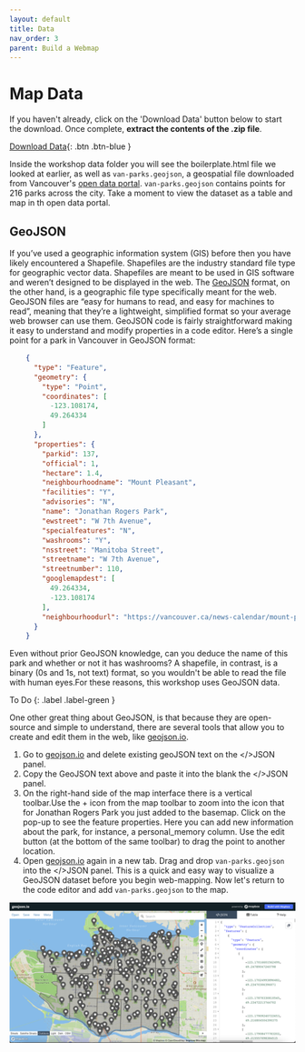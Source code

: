 ```yaml
---
layout: default
title: Data 
nav_order: 3
parent: Build a Webmap
---
```


# Map Data
If you haven't already, click on the 'Download Data' button below to start the download. Once complete, **extract the contents of the .zip file**.
    
[Download Data](mapbox-intro.zip){: .btn .btn-blue }

Inside the workshop data folder you will see the boilerplate.html file we looked at earlier, as well as `van-parks.geojson`, a geospatial file downloaded from Vancouver's [open data portal](https://opendata.vancouver.ca/explore/dataset/parks/map/?location=14,49.2717,-123.12271).  `van-parks.geojson` contains points for 216 parks across the city. Take a moment to view the dataset as a table and map in th open data portal. 

## GeoJSON      

If you’ve used a geographic information system (GIS) before then you have likely encountered a Shapefile. Shapefiles are the industry standard file type for geographic vector data. Shapefiles are meant to be used in GIS software and weren’t designed to be displayed in the web. The [GeoJSON](https://geojson.org/) format, on the other hand, is a geographic file type specifically meant for the web. GeoJSON files are “easy for humans to read, and easy for machines to read”, meaning that they’re a lightweight, simplified format so your average web browser can use them. GeoJSON code is fairly straightforward making it easy to understand and modify properties in a code editor. Here’s a single point for a park in Vancouver in GeoJSON format: 

```json
    {
      "type": "Feature",
      "geometry": {
        "type": "Point",
        "coordinates": [
          -123.108174,
          49.264334
        ]
      },
      "properties": {
        "parkid": 137,
        "official": 1,
        "hectare": 1.4,
        "neighbourhoodname": "Mount Pleasant",
        "facilities": "Y",
        "advisories": "N",
        "name": "Jonathan Rogers Park",
        "ewstreet": "W 7th Avenue",
        "specialfeatures": "N",
        "washrooms": "Y",
        "nsstreet": "Manitoba Street",
        "streetname": "W 7th Avenue",
        "streetnumber": 110,
        "googlemapdest": [
          49.264334,
          -123.108174
        ],
        "neighbourhoodurl": "https://vancouver.ca/news-calendar/mount-pleasant.aspx"
      }
    }
```
Even without prior GeoJSON knowledge, can you deduce the name of this park and whether or not it has washrooms? A shapefile, in contrast, is a binary (0s and 1s, not text) format, so you wouldn't be able to read the file with human eyes.For these reasons, this workshop uses GeoJSON data. 


To Do
{: .label .label-green }

One other great thing about GeoJSON, is that because they are open-source and simple to understand, there are several tools that allow you to create and edit them in the web, like [geojson.io](http://geojson.io).


1. Go to [geojson.io](http://geojson.io) and delete existing geoJSON text on the </>JSON panel.
2. Copy the GeoJSON text above and paste it into the blank the </>JSON panel. 
3. On the right-hand side of the map interface there is a vertical toolbar.Use the + icon from the map toolbar to zoom into the icon that for Jonathan Rogers Park you just added to the basemap.  Click on the pop-up to see the feature properties. Here you can add new information about the park, for instance, a personal_memory column. Use the edit button (at the bottom of the same toolbar) to drag the point to another location. 
4. Open [geojson.io](http://geojson.io) again in a new tab. Drag and drop `van-parks.geojson` into the </>JSON panel. This is a quick and easy way to visualize a GeoJSON dataset before you begin web-mapping. Now let's return to the code editor and add `van-parks.geojson` to the map.  


![Workshop Data in geojson.io](./images/workshop-data-geojsonio_20221127.png)






